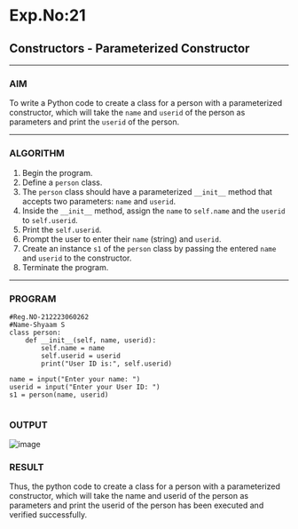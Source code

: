 # Exp.No:21  
## Constructors - Parameterized Constructor

---

### AIM  
To write a Python code to create a class for a person with a parameterized constructor, which will take the `name` and `userid` of the person as parameters and print the `userid` of the person.

---

### ALGORITHM

1. Begin the program.  
2. Define a `person` class.  
3. The `person` class should have a parameterized `__init__` method that accepts two parameters: `name` and `userid`.  
4. Inside the `__init__` method, assign the `name` to `self.name` and the `userid` to `self.userid`.  
5. Print the `self.userid`.  
6. Prompt the user to enter their `name` (string) and `userid`.  
7. Create an instance `s1` of the `person` class by passing the entered `name` and `userid` to the constructor.  
8. Terminate the program.

---

### PROGRAM

```
#Reg.NO-212223060262
#Name-Shyaam S
class person:
    def __init__(self, name, userid):
        self.name = name
        self.userid = userid
        print("User ID is:", self.userid)

name = input("Enter your name: ")
userid = input("Enter your User ID: ")
s1 = person(name, userid)


```

### OUTPUT
![image](https://github.com/user-attachments/assets/f410af30-652e-40d4-8e48-c500fabf8920)

### RESULT
Thus, the python code to create a class for a person with a parameterized constructor, which will take the name and userid of the person as parameters and print the userid of the person has been executed and verified successfully.
